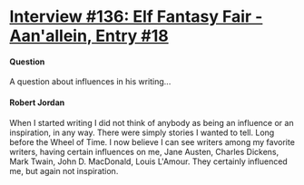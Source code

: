 # [Interview #136: Elf Fantasy Fair - Aan'allein, Entry #18](https://www.theoryland.com/intvmain.php?i=136#18)

#### Question

A question about influences in his writing...

#### Robert Jordan

When I started writing I did not think of anybody as being an influence or an inspiration, in any way. There were simply stories I wanted to tell. Long before the Wheel of Time. I now believe I can see writers among my favorite writers, having certain influences on me, Jane Austen, Charles Dickens, Mark Twain, John D. MacDonald, Louis L'Amour. They certainly influenced me, but again not inspiration.

